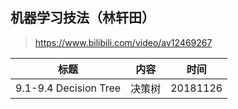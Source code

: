 

## 机器学习技法（林轩田）
> https://www.bilibili.com/video/av12469267

|标题|内容|时间|
|-|-|-|
|9.1-9.4 Decision Tree|决策树|20181126|
